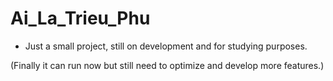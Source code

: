 # Ai_La_Trieu_Phu

- Just a small project, still on development and for studying purposes.

(Finally it can run now but still need to optimize and develop more features.)
